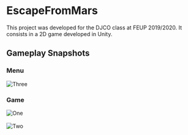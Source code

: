 # EscapeFromMars

This project was developed for the DJCO class at FEUP 2019/2020. It consists in a 2D game developed in Unity.

## Gameplay Snapshots 

### Menu 
![Three](https://raw.github.com/TomasNovo/EscapeFromMars/master/Docs/DJCO-PP-G17-EscapeFromMars-snapshot3.png)

### Game 
![One](https://raw.github.com/TomasNovo/EscapeFromMars/master/Docs/DJCO-PP-G17-EscapeFromMars-snapshot1.png)
<br><br>
![Two](https://raw.github.com/TomasNovo/EscapeFromMars/master/Docs/DJCO-PP-G17-EscapeFromMars-snapshot2.png)
